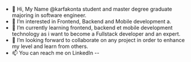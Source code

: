 - 👋 Hi, My Name @karfakonta student and master degree graduate majoring in software engineer.
- 👀 I’m interested in Frontend, Backend and Mobile development a.
- 🌱 I’m currently learning frontend, backend et mobile development technology as i want to become a Fullstack developer and an expert.
- 💞️ I’m looking forward to collaborate on any project in order to enhance my level and learn from others.
- 📫 You can reach me on LinkedIn -- 

<!---
karfakonta/karfakonta is a ✨ special ✨ repository because its `README.md` (this file) appears on your GitHub profile.
You can click the Preview link to take a look at your changes.
--->
